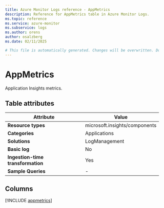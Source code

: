 ```yaml
---
title: Azure Monitor Logs reference - AppMetrics
description: Reference for AppMetrics table in Azure Monitor Logs.
ms.topic: reference
ms.service: azure-monitor
ms.subservice: logs
ms.author: orens
author: osalzberg
ms.date: 02/11/2025

# This file is automatically generated. Changes will be overwritten. Do not change this file directly.
---
```


# AppMetrics

Application Insights metrics.


## Table attributes

|Attribute|Value|
|---|---|
|**Resource types**|microsoft.insights/components|
|**Categories**|Applications|
|**Solutions**| LogManagement|
|**Basic log**|No|
|**Ingestion-time transformation**|Yes|
|**Sample Queries**|-|



## Columns
  
[!INCLUDE [appmetrics](~/reusable-content/ce-skilling/azure/includes/azure-monitor/reference/tables/appmetrics-include.md)]
